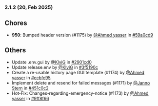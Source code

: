 ### 2.1.2 (20, Feb 2025)
## Chores
- **950**: Bumped header version (#1175) by [<u>@Ahmed yasser</u>](https://www.github.com/Ahmedyasser) in [#59a0cd9](https://github.com/buerokratt/Buerokratt-Chatbot/commit/59a0cd9)
## Others
- Update .env.gui by [<u>@KlviG</u>](https://www.github.com/KlviG) in [#2901cd0](https://github.com/buerokratt/Buerokratt-Chatbot/commit/2901cd0)
- Update release.env by [<u>@KlviG</u>](https://www.github.com/KlviG) in [#3f5190c](https://github.com/buerokratt/Buerokratt-Chatbot/commit/3f5190c)
- Create a re-usable history page GUI template (#1174) by [<u>@Ahmed yasser</u>](https://www.github.com/Ahmedyasser) in [#ecbfc95](https://github.com/buerokratt/Buerokratt-Chatbot/commit/ecbfc95)
- Implement delete and resend for failed messages (#1171) by [<u>@Janno Stern</u>](https://www.github.com/JannoStern) in [#451c0c2](https://github.com/buerokratt/Buerokratt-Chatbot/commit/451c0c2)
- Hot-Fix: Changes-regarding-emergency-notice (#1173) by [<u>@Ahmed yasser</u>](https://www.github.com/Ahmedyasser) in [#9ff8f66](https://github.com/buerokratt/Buerokratt-Chatbot/commit/9ff8f66)
